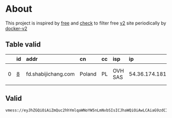 
# About

This project is inspired by [free](https://github.com/freefq/free) and [check](https://github.com/yeahwu/check) to filter free [v2](https://github.com/v2fly/v2ray-core) site periodically by [docker-v2](https://hub.docker.com/r/v2ray/official)

    

## Table valid
|    | id                 | addr                | cn     | cc   | isp     | ip            | chatgpt          |
|---:|:-------------------|:--------------------|:-------|:-----|:--------|:--------------|:-----------------|
|  0 | [8](config/8.json) | fd.shabijichang.com | Poland | PL   | OVH SAS | 54.36.174.181 | Yes (Region: FR) |

## Valid
```
vmess://eyJhZGQiOiAiZmQuc2hhYmlqaWNoYW5nLmNvbSIsICJhaWQiOiAwLCAiaG9zdCI6ICJtbS5zaGFiaWppY2hhbmcuY29tIiwgImlkIjogImJlYWEwZWU4LTFmZjYtNGVlNS05ODJkLTI1OGYwZDgzMDAxOCIsICJuZXQiOiAid3MiLCAicGF0aCI6ICIvIiwgInBvcnQiOiA4MCwgInBzIjogImdpdGh1Yi5jb20vZnJlZWZxIC0gXHU3ZjhlXHU1NmZkQ2xvdWRGbGFyZVx1ODI4Mlx1NzBiOSA4IiwgInRscyI6ICIiLCAidHlwZSI6ICJhdXRvIiwgInNlY3VyaXR5IjogImF1dG8iLCAic2tpcC1jZXJ0LXZlcmlmeSI6IHRydWUsICJzbmkiOiAiIn0=
```


